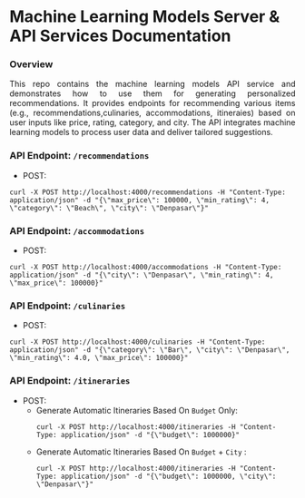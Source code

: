# Machine Learning Models Server & API Services Documentation

### Overview

<p align=justify>
This repo contains the machine learning models API service and demonstrates how to use them for generating personalized recommendations. It provides endpoints for recommending various items (e.g., recommendations,culinaries, accommodations, itineraies) based on user inputs like price, rating, category, and city. The API integrates machine learning models to process user data and deliver tailored suggestions.
</p>

### API Endpoint: ```/recommendations```
- POST:
```
curl -X POST http://localhost:4000/recommendations -H "Content-Type: application/json" -d "{\"max_price\": 100000, \"min_rating\": 4, \"category\": \"Beach\", \"city\": \"Denpasar\"}"
```

### API Endpoint: ```/accommodations```
- POST:
```
curl -X POST http://localhost:4000/accommodations -H "Content-Type: application/json" -d "{\"city\": \"Denpasar\", \"min_rating\": 4, \"max_price\": 100000}"
```

### API Endpoint: ```/culinaries```
- POST:
```
curl -X POST http://localhost:4000/culinaries -H "Content-Type: application/json" -d "{\"category\": \"Bar\", \"city\": \"Denpasar\", \"min_rating\": 4.0, \"max_price\": 100000}"
```

### API Endpoint: ```/itineraries```
- POST:
    - Generate Automatic Itineraries Based On ```Budget``` Only:
        ```
        curl -X POST http://localhost:4000/itineraries -H "Content-Type: application/json" -d "{\"budget\": 1000000}"
        ```
    - Generate Automatic Itineraries Based On ```Budget``` + ```City``` :
        ```
        curl -X POST http://localhost:4000/itineraries -H "Content-Type: application/json" -d "{\"budget\": 1000000, \"city\": \"Denpasar\"}"
        ```